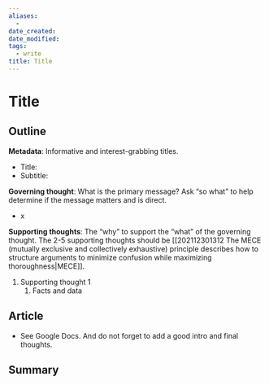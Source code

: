 ```yaml
---
aliases:
  - 
date_created:
date_modified:
tags:
  - write
title: Title
---
```


# Title

## Outline

**Metadata**: Informative and interest-grabbing titles.
- Title:
- Subtitle:

**Governing thought**: What is the primary message? Ask “so what” to help determine if the message matters and is direct.
- x

**Supporting thoughts**: The “why” to support the “what” of the governing thought. The 2-5 supporting thoughts should be [[202112301312 The MECE (mutually exclusive and collectively exhaustive) principle describes how to structure arguments to minimize confusion while maximizing thoroughness|MECE]].
1. Supporting thought 1
	1. Facts and data

## Article

- See Google Docs. And do not forget to add a good intro and final thoughts.

## Summary

